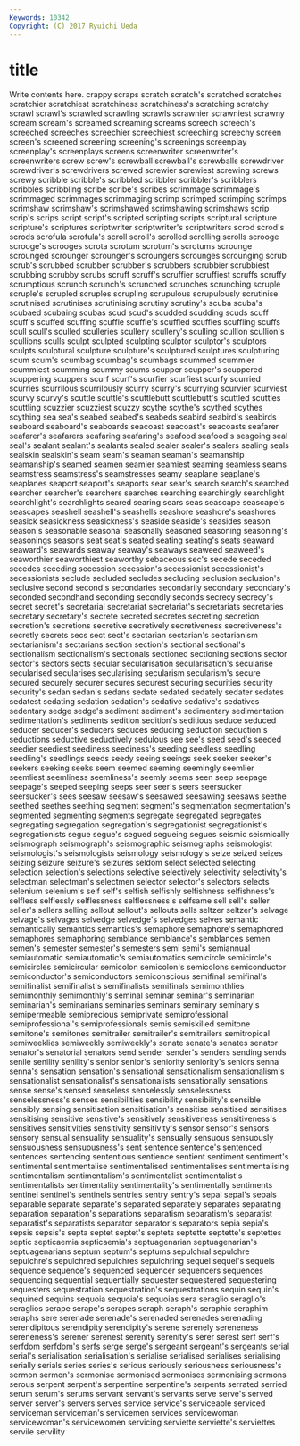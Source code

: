 ```yaml
---
Keywords: 10342 
Copyright: (C) 2017 Ryuichi Ueda
---
```


# title

Write contents here.
crappy scraps scratch scratch's scratched scratches scratchier scratchiest scratchiness
scratchiness's scratching scratchy scrawl scrawl's scrawled scrawling scrawls scrawnier scrawniest
scrawny scream scream's screamed screaming screams screech screech's screeched screeches
screechier screechiest screeching screechy screen screen's screened screening screening's screenings
screenplay screenplay's screenplays screens screenwriter screenwriter's screenwriters screw screw's screwball
screwball's screwballs screwdriver screwdriver's screwdrivers screwed screwier screwiest screwing screws
screwy scribble scribble's scribbled scribbler scribbler's scribblers scribbles scribbling scribe
scribe's scribes scrimmage scrimmage's scrimmaged scrimmages scrimmaging scrimp scrimped scrimping
scrimps scrimshaw scrimshaw's scrimshawed scrimshawing scrimshaws scrip scrip's scrips script
script's scripted scripting scripts scriptural scripture scripture's scriptures scriptwriter scriptwriter's
scriptwriters scrod scrod's scrods scrofula scrofula's scroll scroll's scrolled scrolling
scrolls scrooge scrooge's scrooges scrota scrotum scrotum's scrotums scrounge scrounged
scrounger scrounger's scroungers scrounges scrounging scrub scrub's scrubbed scrubber scrubber's
scrubbers scrubbier scrubbiest scrubbing scrubby scrubs scruff scruff's scruffier scruffiest
scruffs scruffy scrumptious scrunch scrunch's scrunched scrunches scrunching scruple scruple's
scrupled scruples scrupling scrupulous scrupulously scrutinise scrutinised scrutinises scrutinising scrutiny
scrutiny's scuba scuba's scubaed scubaing scubas scud scud's scudded scudding
scuds scuff scuff's scuffed scuffing scuffle scuffle's scuffled scuffles scuffling
scuffs scull scull's sculled sculleries scullery scullery's sculling scullion scullion's
scullions sculls sculpt sculpted sculpting sculptor sculptor's sculptors sculpts sculptural
sculpture sculpture's sculptured sculptures sculpturing scum scum's scumbag scumbag's scumbags
scummed scummier scummiest scumming scummy scums scupper scupper's scuppered scuppering
scuppers scurf scurf's scurfier scurfiest scurfy scurried scurries scurrilous scurrilously
scurry scurry's scurrying scurvier scurviest scurvy scurvy's scuttle scuttle's scuttlebutt
scuttlebutt's scuttled scuttles scuttling scuzzier scuzziest scuzzy scythe scythe's scythed
scythes scything sea sea's seabed seabed's seabeds seabird seabird's seabirds
seaboard seaboard's seaboards seacoast seacoast's seacoasts seafarer seafarer's seafarers seafaring
seafaring's seafood seafood's seagoing seal seal's sealant sealant's sealants sealed
sealer sealer's sealers sealing seals sealskin sealskin's seam seam's seaman
seaman's seamanship seamanship's seamed seamen seamier seamiest seaming seamless seams
seamstress seamstress's seamstresses seamy seaplane seaplane's seaplanes seaport seaport's seaports
sear sear's search search's searched searcher searcher's searchers searches searching
searchingly searchlight searchlight's searchlights seared searing sears seas seascape seascape's
seascapes seashell seashell's seashells seashore seashore's seashores seasick seasickness seasickness's
seaside seaside's seasides season season's seasonable seasonal seasonally seasoned seasoning
seasoning's seasonings seasons seat seat's seated seating seating's seats seaward
seaward's seawards seaway seaway's seaways seaweed seaweed's seaworthier seaworthiest seaworthy
sebaceous sec's secede seceded secedes seceding secession secession's secessionist secessionist's
secessionists seclude secluded secludes secluding seclusion seclusion's seclusive second second's
secondaries secondarily secondary secondary's seconded secondhand seconding secondly seconds secrecy
secrecy's secret secret's secretarial secretariat secretariat's secretariats secretaries secretary secretary's
secrete secreted secretes secreting secretion secretion's secretions secretive secretively secretiveness
secretiveness's secretly secrets secs sect sect's sectarian sectarian's sectarianism sectarianism's
sectarians section section's sectional sectional's sectionalism sectionalism's sectionals sectioned sectioning
sections sector sector's sectors sects secular secularisation secularisation's secularise secularised
secularises secularising secularism secularism's secure secured securely securer secures securest
securing securities security security's sedan sedan's sedans sedate sedated sedately
sedater sedates sedatest sedating sedation sedation's sedative sedative's sedatives sedentary
sedge sedge's sediment sediment's sedimentary sedimentation sedimentation's sediments sedition sedition's
seditious seduce seduced seducer seducer's seducers seduces seducing seduction seduction's
seductions seductive seductively sedulous see see's seed seed's seeded seedier
seediest seediness seediness's seeding seedless seedling seedling's seedlings seeds seedy
seeing seeings seek seeker seeker's seekers seeking seeks seem seemed
seeming seemingly seemlier seemliest seemliness seemliness's seemly seems seen seep
seepage seepage's seeped seeping seeps seer seer's seers seersucker seersucker's
sees seesaw seesaw's seesawed seesawing seesaws seethe seethed seethes seething
segment segment's segmentation segmentation's segmented segmenting segments segregate segregated segregates
segregating segregation segregation's segregationist segregationist's segregationists segue segue's segued segueing
segues seismic seismically seismograph seismograph's seismographic seismographs seismologist seismologist's seismologists
seismology seismology's seize seized seizes seizing seizure seizure's seizures seldom
select selected selecting selection selection's selections selective selectively selectivity selectivity's
selectman selectman's selectmen selector selector's selectors selects selenium selenium's self
self's selfish selfishly selfishness selfishness's selfless selflessly selflessness selflessness's selfsame
sell sell's seller seller's sellers selling sellout sellout's sellouts sells
seltzer seltzer's selvage selvage's selvages selvedge selvedge's selvedges selves semantic
semantically semantics semantics's semaphore semaphore's semaphored semaphores semaphoring semblance semblance's
semblances semen semen's semester semester's semesters semi semi's semiannual semiautomatic
semiautomatic's semiautomatics semicircle semicircle's semicircles semicircular semicolon semicolon's semicolons semiconductor
semiconductor's semiconductors semiconscious semifinal semifinal's semifinalist semifinalist's semifinalists semifinals semimonthlies
semimonthly semimonthly's seminal seminar seminar's seminarian seminarian's seminarians seminaries seminars
seminary seminary's semipermeable semiprecious semiprivate semiprofessional semiprofessional's semiprofessionals semis semiskilled
semitone semitone's semitones semitrailer semitrailer's semitrailers semitropical semiweeklies semiweekly semiweekly's
senate senate's senates senator senator's senatorial senators send sender sender's
senders sending sends senile senility senility's senior senior's seniority seniority's
seniors senna senna's sensation sensation's sensational sensationalism sensationalism's sensationalist sensationalist's
sensationalists sensationally sensations sense sense's sensed senseless senselessly senselessness senselessness's
senses sensibilities sensibility sensibility's sensible sensibly sensing sensitisation sensitisation's sensitise
sensitised sensitises sensitising sensitive sensitive's sensitively sensitiveness sensitiveness's sensitives sensitivities
sensitivity sensitivity's sensor sensor's sensors sensory sensual sensuality sensuality's sensually
sensuous sensuously sensuousness sensuousness's sent sentence sentence's sentenced sentences sentencing
sententious sentience sentient sentiment sentiment's sentimental sentimentalise sentimentalised sentimentalises sentimentalising
sentimentalism sentimentalism's sentimentalist sentimentalist's sentimentalists sentimentality sentimentality's sentimentally sentiments sentinel
sentinel's sentinels sentries sentry sentry's sepal sepal's sepals separable separate
separate's separated separately separates separating separation separation's separations separatism separatism's
separatist separatist's separatists separator separator's separators sepia sepia's sepsis sepsis's
septa septet septet's septets septette septette's septettes septic septicaemia septicaemia's
septuagenarian septuagenarian's septuagenarians septum septum's septums sepulchral sepulchre sepulchre's sepulchred
sepulchres sepulchring sequel sequel's sequels sequence sequence's sequenced sequencer sequencers
sequences sequencing sequential sequentially sequester sequestered sequestering sequesters sequestration sequestration's
sequestrations sequin sequin's sequined sequins sequoia sequoia's sequoias sera seraglio
seraglio's seraglios serape serape's serapes seraph seraph's seraphic seraphim seraphs
sere serenade serenade's serenaded serenades serenading serendipitous serendipity serendipity's serene
serenely sereneness sereneness's serener serenest serenity serenity's serer serest serf
serf's serfdom serfdom's serfs serge serge's sergeant sergeant's sergeants serial
serial's serialisation serialisation's serialise serialised serialises serialising serially serials series
series's serious seriously seriousness seriousness's sermon sermon's sermonise sermonised sermonises
sermonising sermons serous serpent serpent's serpentine serpentine's serpents serrated serried
serum serum's serums servant servant's servants serve serve's served server
server's servers serves service service's serviceable serviced serviceman serviceman's servicemen
services servicewoman servicewoman's servicewomen servicing serviette serviette's serviettes servile servility
